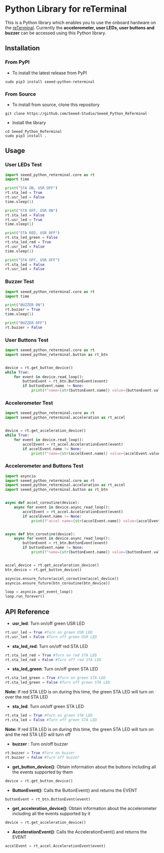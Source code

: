 # Python Library for reTerminal

This is a Python library which enables you to use the onboard hardware on the [reTerminal](https://www.seeedstudio.com/ReTerminal-with-CM4-p-4904.html). Currently the **accelerometer, user LEDs, user buttons and buzzer** can be accessed using this Python library.

## Installation

### From PyPI

- To install the latest release from PyPI
```
sudo pip3 install seeed-python-reterminal
```

### From Source

- To install from source, clone this repository
```
git clone https://github.com/Seeed-Studio/Seeed_Python_ReTerminal
```

- Install the library 

```
cd Seeed_Python_ReTerminal
sudo pip3 install .
```

## Usage

### User LEDs Test

```python
import seeed_python_reterminal.core as rt
import time

print("STA ON, USR OFF")
rt.sta_led = True
rt.usr_led = False
time.sleep(1)

print("STA OFF, USR ON")
rt.sta_led = False
rt.usr_led = True
time.sleep(1)

print("STA RED, USR OFF")
rt.sta_led_green = False
rt.sta_led_red = True
rt.usr_led = False
time.sleep(1)

print("STA OFF, USR OFF")
rt.sta_led = False
rt.usr_led = False
```

### Buzzer Test

```python
import seeed_python_reterminal.core as rt
import time

print("BUZZER ON")
rt.buzzer = True
time.sleep(1)

print("BUZZER OFF")
rt.buzzer = False
```

### User Buttons Test

```python
import seeed_python_reterminal.core as rt
import seeed_python_reterminal.button as rt_btn


device = rt.get_button_device()
while True:
    for event in device.read_loop():
        buttonEvent = rt_btn.ButtonEvent(event)
        if buttonEvent.name != None:
            print(f"name={str(buttonEvent.name)} value={buttonEvent.value}")
```

### Accelerometer Test

```python
import seeed_python_reterminal.core as rt
import seeed_python_reterminal.acceleration as rt_accel


device = rt.get_acceleration_device()
while True:
    for event in device.read_loop():
        accelEvent = rt_accel.AccelerationEvent(event)
        if accelEvent.name != None:
            print(f"name={str(accelEvent.name)} value={accelEvent.value}")
```

### Accelerometer and Buttons Test

```python
import asyncio
import seeed_python_reterminal.core as rt
import seeed_python_reterminal.acceleration as rt_accel
import seeed_python_reterminal.button as rt_btn


async def accel_coroutine(device):
    async for event in device.async_read_loop():
        accelEvent = rt_accel.AccelerationEvent(event)
        if accelEvent.name != None:
            print(f"accel name={str(accelEvent.name)} value={accelEvent.value}")


async def btn_coroutine(device):
    async for event in device.async_read_loop():
        buttonEvent = rt_btn.ButtonEvent(event)
        if buttonEvent.name != None:
            print(f"name={str(buttonEvent.name)} value={buttonEvent.value}")


accel_device = rt.get_acceleration_device()
btn_device = rt.get_button_device()

asyncio.ensure_future(accel_coroutine(accel_device))
asyncio.ensure_future(btn_coroutine(btn_device))

loop = asyncio.get_event_loop()
loop.run_forever()
```

## API Reference

- **usr_led**: Turn on/off green USR LED

```python
rt.usr_led = True #Turn on green USR LED
rt.usr_led = False #Turn off green USR LED
```

- **sta_led_red**: Turn on/off red STA LED

```python
rt.sta_led_red = True #Turn on red STA LED
rt.sta_led_red = False #Turn off red STA LED
```

- **sta_led_green**: Turn on/off green STA LED

```python
rt.sta_led_green = True #Turn on green STA LED
rt.sta_led_green = False #Turn off green STA LED
```

**Note:** If red STA LED is on during this time, the green STA LED will turn on over the red STA LED

- **sta_led**: Turn on/off green STA LED

```python
rt.sta_led = True #Turn on green STA LED
rt.sta_led = False #Turn off green STA LED
```

**Note:** If red STA LED is on during this time, the green STA LED will turn on and the red STA LED will turn off

- **buzzer** : Turn on/off buzzer

```python
rt.buzzer = True #Turn on buzzer
rt.buzzer = False #Turn off buzzer
```

- **get_button_device()**: Obtain information about the buttons including all the events supported by them

```python
device = rt.get_button_device()
```

- **ButtonEvent()**: Calls the ButtonEvent() and returns the EVENT

```python
buttonEvent = rt_btn.ButtonEvent(event)
```

- **get_acceleration_device()**: Obtain information about the accelerometer including all the events supported by it 

```python
device = rt.get_acceleration_device()
```

- **AccelerationEvent()**: Calls the AccelerationEvent() and returns the EVENT

```python
accelEvent = rt_accel.AccelerationEvent(event)
```
